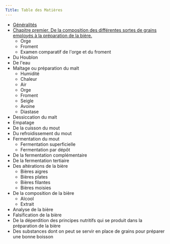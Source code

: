 ```yaml
---
Title: Table des Matières
---
```


* [Généralités](Généralités)
* [Chapitre premier. De la composition des différentes sortes de grains employés à la préparation de la bière.](Chap.%201%20-%20De%20la%20composition%20des%20différentes%20sortes%20de%20grains%20employés%20à%20la%20préparation%20de%20la%20bière)
  * Orge 
  * Froment 
  * Examen comparatif de l'orge et du froment
* Du Houblon
* De l'eau
* Maltage ou préparation du malt
  * Humidité
  * Chaleur
  * Air
  * Orge
  * Froment
  * Seigle
  * Avoine
  * Diastase
* Dessiccation du malt
* Empatage
* De la cuisson du mout
* Du refroidissement du mout
* Fermentation du mout
  * Fermentation superficielle
  * Fermentation par dépôt
* De la fermentation complémentaire
* De la fermentation tertiaire
* Des altérations de la bière
  * Bières aigres
  * Bières plates
  * Bières filantes
  * Bières moisies
* De la composition de la bière
  * Alcool
  * Extrait
* Analyse de la bière
* Falsification de la bière
* De la déperdition des principes nutritifs qui se produit dans la préparation de la bière
* Des substances dont on peut se servir en place de grains pour préparer une bonne boisson
